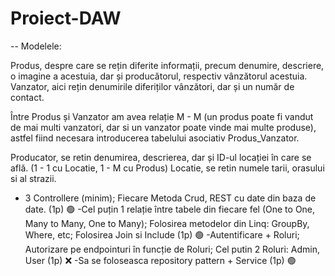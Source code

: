 # Proiect-DAW

-- Modelele:

  Produs, despre care se rețin diferite informații, precum denumire, descriere, o imagine a acestuia, dar și producătorul, respectiv vânzătorul acestuia.
  Vanzator, aici rețin denumirile diferiților vânzători, dar și un număr de contact.
  
  Între Produs și Vanzator am avea relație M - M (un produs poate fi vandut de mai multi vanzatori, dar si un vanzator poate vinde mai multe produse), astfel fiind necesara introducerea tabelului asociativ Produs_Vanzator.
  
  Producator, se retin denumirea, descrierea, dar și ID-ul locației în care se află. (1 - 1 cu Locatie, 1 - M cu Produs)
  Locatie, se retin numele tarii, orasului si al strazii.
  
  
 - 3 Controllere (minim); Fiecare Metoda Crud, REST cu date din baza de date. (1p) 🟢
 -Cel puțin 1 relație între tabele din fiecare fel (One to One, Many to Many, One to Many); Folosirea metodelor din Linq: GroupBy, Where, etc; Folosirea Join si Include (1p) 🟢
 -Autentificare + Roluri; Autorizare pe endpointuri în funcție de Roluri; Cel putin 2 Roluri: Admin, User (1p) ❌
 -Sa se foloseasca repository pattern + Service (1p) 🟢
